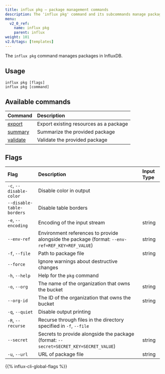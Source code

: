 ```yaml
---
title: influx pkg – package management commands
description: The 'influx pkg' command and its subcommands manage packages in InfluxDB.
menu:
  v2_0_ref:
    name: influx pkg
    parent: influx
weight: 101
v2.0/tags: [templates]
---
```


The `influx pkg` command manages packages in InfluxDB.

## Usage
```
influx pkg [flags]
influx pkg [command]
```

## Available commands
| Command                                              | Description                                                       |
|:-------                                              |:-----------                                                       |
| [export](/v2.0/reference/cli/influx/pkg/export/)     | Export existing resources as a package                            |
| [summary](/v2.0/reference/cli/influx/pkg/summary/)   | Summarize the provided package                                    |
| [validate](/v2.0/reference/cli/influx/pkg/validate/) | Validate the provided package                                     |

## Flags

| Flag                      | Description                                                                                     | Input Type |
|:----                      |:-----------------------------                                                                   |:---------- |
| `-c`, `--disable-color`   | Disable color in output                                                                         |            |
| `--disable-table-borders` | Disable table borders                                                                           |            |
| `-e`, `--encoding`        | Encoding of the input stream                                                                    | string     |
| `--env-ref`               | Environment references to provide alongside the package (format: `--env-ref=REF_KEY=REF_VALUE`) | string     |
| `-f`, `--file`            | Path to package file                                                                            | string     |
| `--force`                 | Ignore warnings about destructive changes                                                       |            |
| `-h`, `--help`            | Help for the `pkg` command                                                                      |            |
| `-o`, `--org`             | The name of the organization that owns the bucket                                               | string     |
| `--org-id`                | The ID of the organization that owns the bucket                                                 | string     |
| `-q`, `--quiet`           | Disable output printing                                                                         |            |
| `-R`, `--recurse`         | Recurse through files in the directory specified in `-f`, `--file`                              |            |
| `--secret`                | Secrets to provide alongside the package (format: `--secret=SECRET_KEY=SECRET_VALUE`)           | string     |
| `-u`, `--url`             | URL of package file                                                                             | string     |

{{% influx-cli-global-flags %}}

